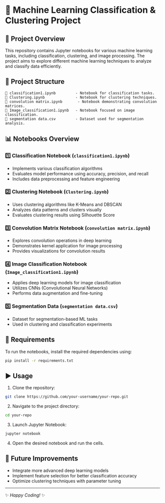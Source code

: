 # 🚀 Machine Learning Classification & Clustering Project

## 📌 Project Overview
This repository contains Jupyter notebooks for various machine learning tasks, including classification, clustering, and image processing. The project aims to explore different machine learning techniques to analyze and classify data efficiently.

## 📂 Project Structure
```
📁 classification1.ipynb         - Notebook for classification tasks.
📁 Clustering.ipynb              - Notebook for clustering techniques.
📁 convolution matrix.ipynb       - Notebook demonstrating convolution matrices.
📁 Image_classification1.ipynb   - Notebook focused on image classification.
📁 segmentation data.csv         - Dataset used for segmentation analysis.
```

## 📊 Notebooks Overview

### 1️⃣ **Classification Notebook** (`classification1.ipynb`)
- Implements various classification algorithms
- Evaluates model performance using accuracy, precision, and recall
- Includes data preprocessing and feature engineering

### 2️⃣ **Clustering Notebook** (`Clustering.ipynb`)
- Uses clustering algorithms like K-Means and DBSCAN
- Analyzes data patterns and clusters visually
- Evaluates clustering results using Silhouette Score

### 3️⃣ **Convolution Matrix Notebook** (`convolution matrix.ipynb`)
- Explores convolution operations in deep learning
- Demonstrates kernel application for image processing
- Provides visualizations for convolution results

### 4️⃣ **Image Classification Notebook** (`Image_classification1.ipynb`)
- Applies deep learning models for image classification
- Utilizes CNNs (Convolutional Neural Networks)
- Performs data augmentation and fine-tuning

### 5️⃣ **Segmentation Data** (`segmentation data.csv`)
- Dataset for segmentation-based ML tasks
- Used in clustering and classification experiments

## 🔧 Requirements
To run the notebooks, install the required dependencies using:
```bash
pip install -r requirements.txt
```

## ▶️ Usage
1. Clone the repository:
```bash
git clone https://github.com/your-username/your-repo.git
```
2. Navigate to the project directory:
```bash
cd your-repo
```
3. Launch Jupyter Notebook:
```bash
jupyter notebook
```
4. Open the desired notebook and run the cells.

## 📌 Future Improvements
- Integrate more advanced deep learning models
- Implement feature selection for better classification accuracy
- Optimize clustering techniques with parameter tuning


---
✨ *Happy Coding!* ✨

